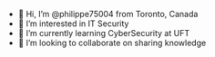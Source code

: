 - 👋 Hi, I’m @philippe75004 from Toronto, Canada
- 👀 I’m interested in IT Security
- 🌱 I’m currently learning CyberSecurity at UFT
- 💞️ I’m looking to collaborate on sharing knowledge

<!---
philippe75004/philippe75004 is a ✨ special ✨ repository because its `README.md` (this file) appears on your GitHub profile.
You can click the Preview link to take a look at your changes.
--->
